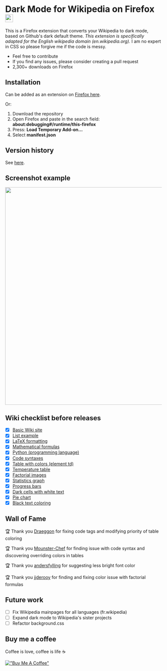 # Dark Mode for Wikipedia on Firefox <img src="https://github.com/hirschan/Dark-Mode-Wikipedia/blob/master/dark_wiki_icon.png" width="25" height="25">
This is a Firefox extension that converts your Wikipedia to dark mode, based on Github's dark default theme. *This extension is specifically adapted for the English wikipedia domain (en.wikipedia.org).* I am no expert in CSS so please forgive me if the code is messy.

* Feel free to contribute
* If you find any issues, please consider creating a pull request
* 2,300+ downloads on Firefox

## Installation
Can be added as an extension on [Firefox here](https://addons.mozilla.org/firefox/addon/dark-mode-for-wikipedia/).

Or:
1. Download the repository
2. Open Firefox and paste in the search field: **about:debugging#/runtime/this-firefox**
3. Press: **Load Temporary Add-on...**
4. Select **manifest.json**

## Version history
See [here](https://github.com/hirschan/Dark-Mode-Wikipedia/blob/master/history.md).

## Screenshot example
<img src ="https://github.com/hirschan/Dark-Mode-Wikipedia/blob/master/screenshot.png" width="700">

## Wiki checklist before releases
- [X] [Basic Wiki site](https://en.wikipedia.org/wiki/United_Kingdom)
- [X] [List example](https://en.wikipedia.org/wiki/List_of_countries_by_total_health_expenditure_per_capita)
- [X] [LaTeX formatting](https://en.wikipedia.org/wiki/LaTeX#How_it_works)
- [X] [Mathematical formulas](https://en.wikipedia.org/wiki/Fraction)
- [X] [Python (programming language)](https://en.wikipedia.org/wiki/Python_(programming_language)#Syntax_and_semantics)
- [X] [Code syntaxes](https://en.wikipedia.org/wiki/%22Hello,_World!%22_program#Examples)
- [X] [Table with colors (element td)](https://es.wikipedia.org/wiki/King_Crimson#Miembros_pasados)
- [X] [Temperature table](https://en.wikipedia.org/wiki/London#Climate)
- [X] [Factorial images](https://en.wikipedia.org/wiki/Factorial)
- [X] [Statistics graph](https://en.wikipedia.org/wiki/EuroAirport_Basel_Mulhouse_Freiburg#Statistics)
- [X] [Progress bars](https://en.wikipedia.org/wiki/2018_Swedish_general_election#Parties)
- [X] [Dark cells with white text](https://en.wikipedia.org/wiki/Romania#Religion)
- [X] [Pie chart](https://en.wikipedia.org/wiki/Wikipedia#Language_editions)
- [X] [Black text coloring](https://en.wikipedia.org/wiki/Microsoft_PowerPoint#Versions)

## Wall of Fame
🏆 Thank you [Draeggon](https://github.com/Draeggon) for fixing code tags and modifying priority of table coloring

🏆 Thank you [Mounster-Chef](https://github.com/Mounster-Chef) for finding issue with code syntax and discovering overriding colors in tables

🏆 Thank you [andersfylling](https://github.com/andersfylling) for suggesting less bright font color

🏆 Thank you [jjderooy](https://github.com/jjderooy) for finding and fixing color issue with factorial formulas

## Future work
- [ ] Fix Wikipedia mainpages for all languages (fr.wikipedia)
- [ ] Expand dark mode to Wikipedia's sister projects
- [ ] Refactor background.css

## Buy me a coffee
Coffee is love, coffee is life ☕

[!["Buy Me A Coffee"](https://www.buymeacoffee.com/assets/img/custom_images/orange_img.png)](https://www.buymeacoffee.com/hirschan)

